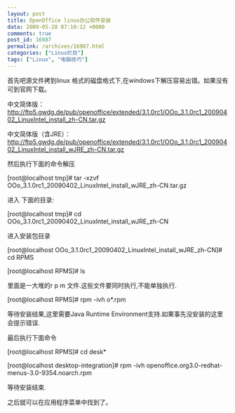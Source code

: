 ```yaml
---
layout: post
title: OpenOffice linux办公软件安装
data: 2009-05-28 07:10:12 +0000
comments: true
post_id: 16987
permalink: /archives/16987.html
categories: ["Linux栏目"]
tags: ["Linux", "电脑技巧"]
---
```


首先吧源文件拷到linux 格式的磁盘格式下,在windows下解压容易出错。如果没有可到官网下载。

中文简体版：<a href="http://ftp5.gwdg.de/pub/openoffice/extended/3.1.0rc1/OOo_3.1.0rc1_20090402_LinuxIntel_install_zh-CN.tar.gz">http://ftp5.gwdg.de/pub/openoffice/extended/3.1.0rc1/OOo_3.1.0rc1_20090402_LinuxIntel_install_zh-CN.tar.gz</a>

中文简体版（含JRE）：<a href="http://ftp5.gwdg.de/pub/openoffice/extended/3.1.0rc1/OOo_3.1.0rc1_20090402_LinuxIntel_install_wJRE_zh-CN.tar.gz">http://ftp5.gwdg.de/pub/openoffice/extended/3.1.0rc1/OOo_3.1.0rc1_20090402_LinuxIntel_install_wJRE_zh-CN.tar.gz</a>

然后执行下面的命令解压

[root@localhost tmp]# tar -xzvf OOo_3.1.0rc1_20090402_LinuxIntel_install_wJRE_zh-CN.tar.gz

进入 下面的目录:

[root@localhost tmp]# cd OOo_3.1.0rc1_20090402_LinuxIntel_install_wJRE_zh-CN

进入安装包目录

[root@localhost OOo_3.1.0rc1_20090402_LinuxIntel_install_wJRE_zh-CN]# cd RPMS

[root@localhost RPMS]# ls

里面是一大堆的r p m 文件.这些文件要同时执行,不能单独执行.

[root@localhost RPMS]# rpm -ivh o*.rpm

等待安装结果,这里需要Java Runtime Environment支持.如果事先没安装的这里会提示错误.

最后执行下面命令

[root@localhost RPMS]# cd desk*

[root@localhost desktop-integration]# rpm -ivh openoffice.org3.0-redhat-menus-3.0-9354.noarch.rpm

等待安装结束.

之后就可以在应用程序菜单中找到了。
